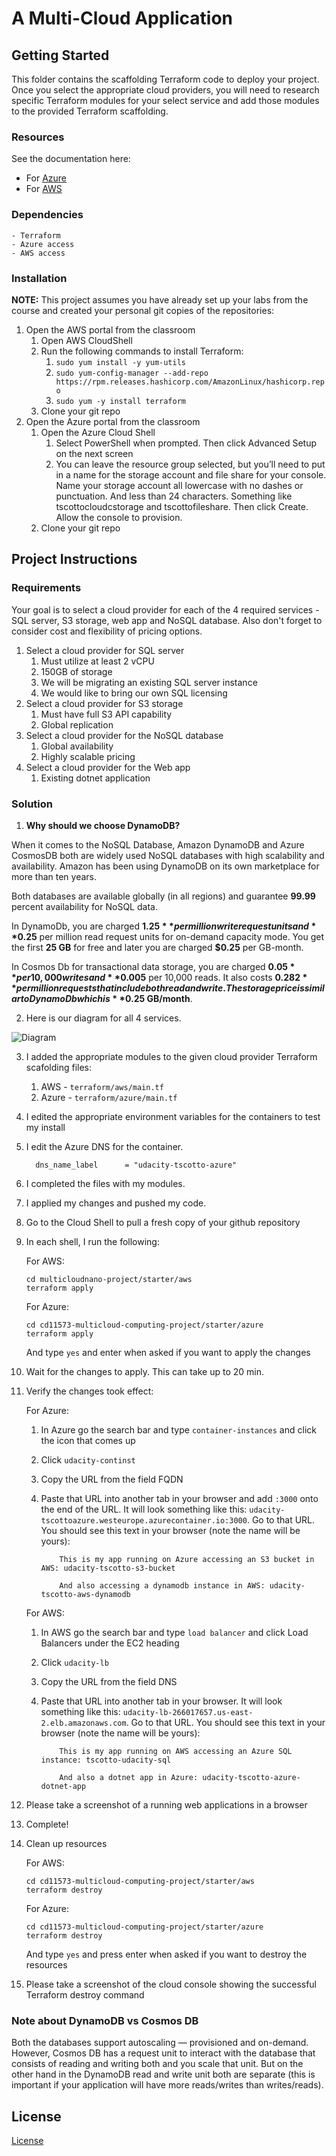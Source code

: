 # A Multi-Cloud Application

## Getting Started

This folder contains the scaffolding Terraform code to deploy your project. Once you select the appropriate cloud providers, you will need to research specific Terraform modules for your select service and add those modules to the provided Terraform scaffolding.

### Resources

See the documentation here:

- For [Azure](https://registry.terraform.io/providers/hashicorp/azurerm/latest/docs)
- For [AWS](https://registry.terraform.io/providers/hashicorp/aws/latest/docs)

### Dependencies

```
- Terraform
- Azure access
- AWS access
```

### Installation

**NOTE:** This project assumes you have already set up your labs from the course and created your personal git copies of the repositories:

1. Open the AWS portal from the classroom
   1. Open AWS CloudShell
   2. Run the following commands to install Terraform:
      1. `sudo yum install -y yum-utils`
      2. `sudo yum-config-manager --add-repo https://rpm.releases.hashicorp.com/AmazonLinux/hashicorp.repo`
      3. `sudo yum -y install terraform`
   3. Clone your git repo
2. Open the Azure portal from the classroom
   1. Open the Azure Cloud Shell
      1. Select PowerShell when prompted. Then click Advanced Setup on the next screen
      2. You can leave the resource group selected, but you’ll need to put in a name for the storage account and file share for your console. Name your storage account all lowercase with no dashes or punctuation. And less than 24 characters. Something like tscottocloudcstorage and tscottofileshare. Then click Create. Allow the console to provision.
   2. Clone your git repo

## Project Instructions

### Requirements

Your goal is to select a cloud provider for each of the 4 required services - SQL server, S3 storage, web app and NoSQL database. Also don't forget to consider cost and flexibility of pricing options.

1. Select a cloud provider for SQL server
   1. Must utilize at least 2 vCPU
   2. 150GB of storage
   3. We will be migrating an existing SQL server instance
   4. We would like to bring our own SQL licensing
2. Select a cloud provider for S3 storage
   1. Must have full S3 API capability
   2. Global replication
3. Select a cloud provider for the NoSQL database
   1. Global availability
   2. Highly scalable pricing
4. Select a cloud provider for the Web app
   1. Existing dotnet application

### Solution

1. **Why should we choose DynamoDB?**

When it comes to the NoSQL Database, Amazon DynamoDB and Azure CosmosDB both are widely used NoSQL databases with high scalability and availability. Amazon has been using DynamoDB on its own marketplace for more than ten years.

Both databases are available globally (in all regions) and guarantee **99.99** percent availability for NoSQL data.

In DynamoDb, you are charged **$1.25** per million write request units and **$0.25** per million read request units for on-demand capacity mode. You get the first **25 GB** for free and later you are charged **$0.25** per GB-month.

In Cosmos Db for transactional data storage, you are charged **$0.05** per 10,000 writes and **$0.005** per 10,000 reads. It also costs **$0.282** per million requests that include both read and write. The storage price is similar to DynamoDb which is **$0.25 GB/month**.

2.  Here is our diagram for all 4 services.

![Diagram](diagram.jpg)

3.  I added the appropriate modules to the given cloud provider Terraform scafolding files:

    1. AWS - `terraform/aws/main.tf`
    2. Azure - `terraform/azure/main.tf`

4.  I edited the appropriate environment variables for the containers to test my install

5.  I edit the Azure DNS for the container.
    ```
      dns_name_label      = "udacity-tscotto-azure"
    ```
6.  I completed the files with my modules.

7.  I applied my changes and pushed my code.

8.  Go to the Cloud Shell to pull a fresh copy of your github repository

9.  In each shell, I run the following:

    For AWS:

    ```
    cd multicloudnano-project/starter/aws
    terraform apply
    ```

    For Azure:

    ```
    cd cd11573-multicloud-computing-project/starter/azure
    terraform apply
    ```

    And type `yes` and enter when asked if you want to apply the changes

10. Wait for the changes to apply. This can take up to 20 min.
11. Verify the changes took effect:

    For Azure:

    1.  In Azure go the search bar and type `container-instances` and click the icon that comes up
    2.  Click `udacity-continst`
    3.  Copy the URL from the field FQDN
    4.  Paste that URL into another tab in your browser and add `:3000` onto the end of the URL. It will look something like this: `udacity-tscottoazure.westeurope.azurecontainer.io:3000`. Go to that URL. You should see this text in your browser (note the name will be yours):

                This is my app running on Azure accessing an S3 bucket in AWS: udacity-tscotto-s3-bucket

                And also accessing a dynamodb instance in AWS: udacity-tscotto-aws-dynamodb

    For AWS:

    1.  In AWS go the search bar and type `load balancer` and click Load Balancers under the EC2 heading
    2.  Click `udacity-lb`
    3.  Copy the URL from the field DNS
    4.  Paste that URL into another tab in your browser. It will look something like this: `udacity-lb-266017657.us-east-2.elb.amazonaws.com`. Go to that URL. You should see this text in your browser (note the name will be yours):

                This is my app running on AWS accessing an Azure SQL instance: tscotto-udacity-sql

                And also a dotnet app in Azure: udacity-tscotto-azure-dotnet-app

12. Please take a screenshot of a running web applications in a browser
13. Complete!
14. Clean up resources

    For AWS:

    ```
    cd cd11573-multicloud-computing-project/starter/aws
    terraform destroy
    ```

    For Azure:

    ```
    cd cd11573-multicloud-computing-project/starter/azure
    terraform destroy
    ```

    And type `yes` and press enter when asked if you want to destroy the resources

15. Please take a screenshot of the cloud console showing the successful Terraform destroy command

### Note about DynamoDB vs Cosmos DB

Both the databases support autoscaling — provisioned and on-demand. However, Cosmos DB has a request unit to interact with the database that consists of reading and writing both and you scale that unit. But on the other hand in the DynamoDB read and write unit both are separate (this is important if your application will have more reads/writes than writes/reads).

## License

[License](LICENSE.txt)
